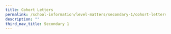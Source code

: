 ```yaml
---
title: Cohort Letters
permalink: /school-information/level-matters/secondary-1/cohort-letters/
description: ""
third_nav_title: Secondary 1
---
```

